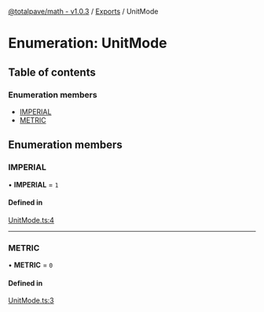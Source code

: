 [@totalpave/math - v1.0.3](../README.md) / [Exports](../modules.md) / UnitMode

# Enumeration: UnitMode

## Table of contents

### Enumeration members

- [IMPERIAL](UnitMode.md#imperial)
- [METRIC](UnitMode.md#metric)

## Enumeration members

### IMPERIAL

• **IMPERIAL** = `1`

#### Defined in

[UnitMode.ts:4](https://github.com/totalpave/math/blob/92e3396/src/UnitMode.ts#L4)

___

### METRIC

• **METRIC** = `0`

#### Defined in

[UnitMode.ts:3](https://github.com/totalpave/math/blob/92e3396/src/UnitMode.ts#L3)
